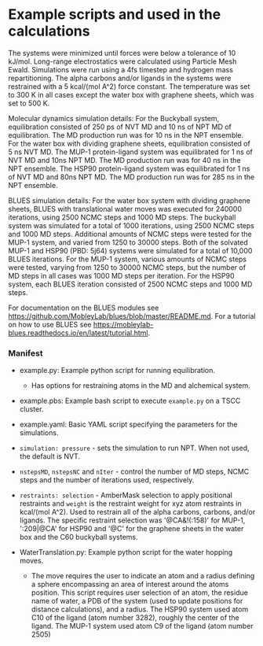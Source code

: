 # Example scripts and used in the calculations

The systems were minimized until forces were below a tolerance of 10 kJ/mol. Long-range electrostatics were calculated using Particle Mesh Ewald. Simulations were run using a 4fs timestep and hydrogen mass repartitioning. The alpha carbons and/or ligands in the systems were restrained with a 5 kcal/(mol A^2) force constant. The temperature was set to 300 K in all cases except the water box with graphene sheets, which was set to 500 K.

Molecular dynamics simulation details: For the Buckyball system, equilibration consisted of 250 ps of NVT MD and 10 ns of NPT MD of equilibration. The MD production run was for 10 ns in the NPT ensemble. For the water box with dividing graphene sheets, equilibration consisted of 5 ns NVT MD. The MUP-1 protein-ligand system was equilibrated for 1 ns of NVT MD and 10ns NPT MD. The MD production run was for 40 ns in the NPT ensemble. The HSP90 protein-ligand system was equilibrated for 1 ns of NVT MD and 80ns NPT MD. The MD production run was for 285 ns in the NPT ensemble.

BLUES simulation details: For the water box system with dividing graphene sheets, BLUES with translational water moves was executed for 240000 iterations, using 2500 NCMC steps and 1000 MD steps. The buckyball system was simulated for a total of 1000 iterations, using 2500 NCMC steps and 1000 MD steps. Additional amounts of NCMC steps were tested for the MUP-1 system, and varied from 1250 to 30000 steps. Both of the solvated MUP-1 and HSP90 (PBD: 5j64) systems were simulated for a total of 10,000 BLUES iterations. For the MUP-1 system, various amounts of NCMC steps were tested, varying from 1250 to 30000 NCMC steps, but the number of MD steps in all cases was 1000 MD steps per iteration. For the HSP90 system, each BLUES iteration consisted of 2500 NCMC steps and 1000 MD steps.

For documentation on the BLUES modules see https://github.com/MobleyLab/blues/blob/master/README.md.
For a tutorial on how to use BLUES see https://mobleylab-blues.readthedocs.io/en/latest/tutorial.html.

### Manifest

- example.py: Example python script for running equilibration.
  - Has options for restraining atoms in the MD and alchemical system.
- example.pbs: Example bash script to execute `example.py` on a TSCC cluster.
- example.yaml: Basic YAML script specifying the parameters for the simulations.
 - `simulation: pressure` - sets the simulation to run NPT. When not used, the default is NVT.
 - `nstepsMD`, `nstepsNC` and `nIter` - control the number of MD steps, NCMC steps and the number of iterations used, respectively.
 - `restraints: selection` - AmberMask selection to apply positional restraints and `weight` is the restraint weight for xyz atom restraints in kcal/(mol A^2). Used to restrain all of the alpha carbons, carbons, and/or ligands. The specific restraint selection was '@CA&!(:158)' for MUP-1, ':209|@CA' for HSP90 and '@C' for the graphene sheets in the water box and the C60 buckyball systems.

- WaterTranslation.py: Example python script for the water hopping moves.
  - The move requires the user to indicate an atom and a radius defining a sphere encompassing an area of interest around the atoms position. This script requires user selection of an atom, the residue name of water, a PDB of the system (used to update positions for distance calculations), and a radius.
  The HSP90 system used atom C10 of the ligand (atom number 3282), roughly the center of the ligand.
  The MUP-1 system used atom C9 of the ligand (atom number 2505)
